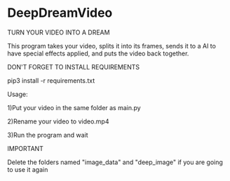 # DeepDreamVideo

TURN YOUR VIDEO INTO A DREAM

This program takes your video, splits it into its frames, sends it to a AI to have special effects applied, and puts the video back together.

DON'T FORGET TO INSTALL REQUIREMENTS

pip3 install -r requirements.txt

Usage:

1)Put your video in the same folder as main.py

2)Rename your video to video.mp4

3)Run the program and wait

IMPORTANT

Delete the folders named "image_data" and "deep_image" if you are going to use it again
